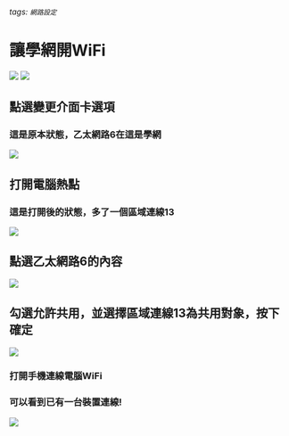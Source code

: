 ###### tags: `網路設定`
#  讓學網開WiFi
![](https://i.imgur.com/JZxasnX.png)
![](https://i.imgur.com/DK9tzat.png)
##  點選變更介面卡選項
###  這是原本狀態，乙太網路6在這是學網
![](https://i.imgur.com/a56LGkO.png)
##  打開電腦熱點
###  這是打開後的狀態，多了一個區域連線13
![](https://i.imgur.com/Gie71O3.png)
##  點選乙太網路6的內容
![](https://i.imgur.com/0WwoOda.png)
##  勾選允許共用，並選擇區域連線13為共用對象，按下確定
![](https://i.imgur.com/deKZby2.png)
###  打開手機連線電腦WiFi
###  可以看到已有一台裝置連線!
![](https://i.imgur.com/fCCZzLl.png)



